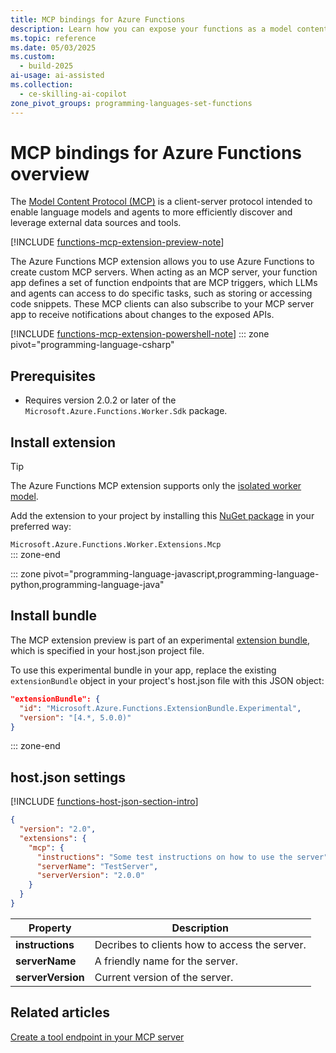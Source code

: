 ```yaml
---
title: MCP bindings for Azure Functions
description: Learn how you can expose your functions as a model content protocol (MCP) server using bindings in Azure Functions.
ms.topic: reference
ms.date: 05/03/2025
ms.custom: 
  - build-2025
ai-usage: ai-assisted
ms.collection: 
  - ce-skilling-ai-copilot
zone_pivot_groups: programming-languages-set-functions
---
```



# MCP bindings for Azure Functions overview

The [Model Content Protocol (MCP)](https://github.com/modelcontextprotocol) is a client-server protocol intended to enable language models and agents to more efficiently discover and leverage external data sources and tools. 

[!INCLUDE [functions-mcp-extension-preview-note](../../includes/functions-mcp-extension-preview-note.md)]

The Azure Functions MCP extension allows you to use Azure Functions to create custom MCP servers. When acting as an MCP server, your function app defines a set of function endpoints that are MCP triggers, which LLMs and agents can access to do specific tasks, such as storing or accessing code snippets. These MCP clients can also subscribe to your MCP server app to receive notifications about changes to the exposed APIs. 

[!INCLUDE [functions-mcp-extension-powershell-note](../../includes/functions-mcp-extension-powershell-note.md)]
::: zone pivot="programming-language-csharp"
## Prerequisites 

+ Requires version 2.0.2 or later of the `Microsoft.Azure.Functions.Worker.Sdk` package.  

## Install extension

>[!TIP]  
>The Azure Functions MCP extension supports only the [isolated worker model](dotnet-isolated-process-guide.md). 

Add the extension to your project by installing this [NuGet package](https://www.nuget.org/packages/Microsoft.Azure.Functions.Worker.Extensions.Mcp) in your preferred way:

`Microsoft.Azure.Functions.Worker.Extensions.Mcp`  
::: zone-end  

::: zone pivot="programming-language-javascript,programming-language-python,programming-language-java"  

## Install bundle    

The MCP extension preview is part of an experimental [extension bundle], which is specified in your host.json project file. 

To use this experimental bundle in your app, replace the existing `extensionBundle` object in your project's host.json file with this JSON object:

```json
"extensionBundle": {
  "id": "Microsoft.Azure.Functions.ExtensionBundle.Experimental",
  "version": "[4.*, 5.0.0)"
}
```

::: zone-end

## host.json settings

[!INCLUDE [functions-host-json-section-intro](../../includes/functions-host-json-section-intro.md)]

```json
{
  "version": "2.0",
  "extensions": {
    "mcp": {
      "instructions": "Some test instructions on how to use the server",
      "serverName": "TestServer",
      "serverVersion": "2.0.0"
    }
  }
}
```

| Property | Description |
| ----- | ----- |
| **instructions** | Decribes to clients how to access the server. |
| **serverName** | A friendly name for the server. |
| **serverVersion** | Current version of the server. |


## Related articles

[Create a tool endpoint in your MCP server](./functions-bindings-mcp-trigger.md) 


[extension bundle]: ./functions-bindings-register.md#extension-bundles
